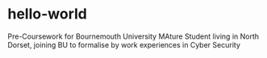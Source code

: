 # hello-world
Pre-Coursework for Bournemouth University
MAture Student living in North Dorset, joining BU to formalise by work experiences in Cyber Security
